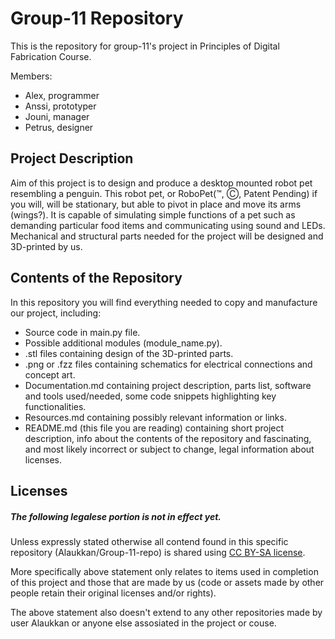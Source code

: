 # Group-11 Repository

This is the repository for group-11's project in Principles of Digital Fabrication Course.

Members:
* Alex, programmer
* Anssi, prototyper
* Jouni, manager
* Petrus, designer

## Project Description

Aim of this project is to design and produce a desktop mounted robot pet resembling a penguin.
This robot pet, or RoboPet(™, Ⓒ, Patent Pending) if you will, will be stationary, but able to pivot in place and move its arms (wings?).
It is capable of simulating simple functions of a pet such as demanding particular food items and communicating using sound and LEDs.
Mechanical and structural parts needed for the project will be designed and 3D-printed by us.

## Contents of the Repository

In this repository you will find everything needed to copy and manufacture our project, including:

* Source code in main.py file.
* Possible additional modules (module_name.py).
* .stl files containing design of the 3D-printed parts.
* .png or .fzz files containing schematics for electrical connections and concept art.
* Documentation.md containing project description, parts list,
  software and tools used/needed, some code snippets highlighting key functionalities.
* Resources.md containing possibly relevant information or links.
* README.md (this file you are reading) containing short project description,
  info about the contents of the repository and fascinating, and most likely incorrect or subject to change, legal information about licenses.

## Licenses

##### The following legalese portion is not in effect yet.

Unless expressly stated otherwise all contend found in this specific repository (Alaukkan/Group-11-repo) is shared using [CC BY-SA license](https://creativecommons.org/share-your-work/cclicenses/).

More specifically above statement only relates to items used in completion of this project and those that are made by us (code or assets made by other people retain their original licenses and/or rights).

The above statement also doesn't extend to any other repositories made by user Alaukkan or anyone else assosiated in the project or couse.

